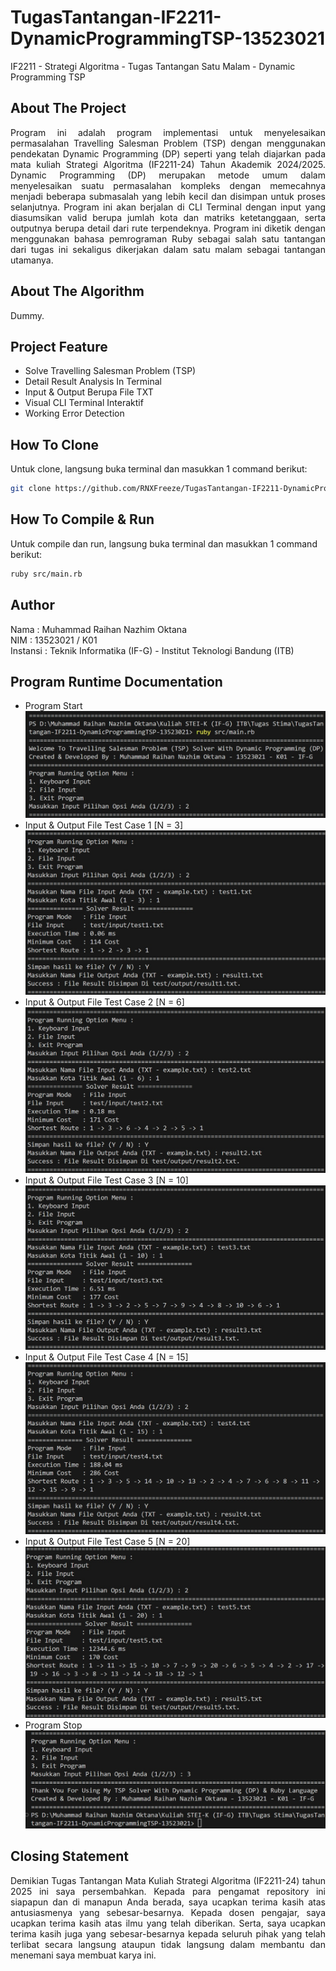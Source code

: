 # TugasTantangan-IF2211-DynamicProgrammingTSP-13523021
IF2211 - Strategi Algoritma - Tugas Tantangan Satu Malam - Dynamic Programming TSP

## About The Project
<p align = "justify">
Program ini adalah program implementasi untuk menyelesaikan permasalahan Travelling Salesman Problem (TSP) dengan menggunakan pendekatan Dynamic Programming (DP) seperti yang telah diajarkan pada mata kuliah Strategi Algoritma (IF2211-24) Tahun Akademik 2024/2025. Dynamic Programming (DP) merupakan metode umum dalam menyelesaikan suatu permasalahan kompleks dengan memecahnya menjadi beberapa submasalah yang lebih kecil dan disimpan untuk proses selanjutnya. Program ini akan berjalan di CLI Terminal dengan input yang diasumsikan valid berupa jumlah kota dan matriks ketetanggaan, serta outputnya berupa detail dari rute terpendeknya. Program ini diketik dengan menggunakan bahasa pemrograman Ruby sebagai salah satu tantangan dari tugas ini sekaligus dikerjakan dalam satu malam sebagai tantangan utamanya.</p>

## About The Algorithm
<p align = "justify">
Dummy.</p>

## Project Feature
- Solve Travelling Salesman Problem (TSP)
- Detail Result Analysis In Terminal
- Input & Output Berupa File TXT
- Visual CLI Terminal Interaktif
- Working Error Detection

## How To Clone
Untuk clone, langsung buka terminal dan masukkan 1 command berikut:
```bash
git clone https://github.com/RNXFreeze/TugasTantangan-IF2211-DynamicProgrammingTSP-13523021
```

## How To Compile & Run
Untuk compile dan run, langsung buka terminal dan masukkan 1 command berikut:
```bash
ruby src/main.rb
```

## Author
Nama     : Muhammad Raihan Nazhim Oktana
<br>
NIM      : 13523021 / K01
<br>
Instansi : Teknik Informatika (IF-G) - Institut Teknologi Bandung (ITB)

## Program Runtime Documentation
- Program Start
  ![Program Start](assets/ProgramStart.jpeg)
- Input & Output File Test Case 1 [N = 3]
  ![Input & Output File Test Case 1](assets/TC1.jpeg)
- Input & Output File Test Case 2 [N = 6]
  ![Input & Output File Test Case 2](assets/TC2.jpeg)
- Input & Output File Test Case 3 [N = 10]
  ![Input & Output File Test Case 3](assets/TC3.jpeg)
- Input & Output File Test Case 4 [N = 15]
  ![Input & Output File Test Case 4](assets/TC4.jpeg)
- Input & Output File Test Case 5 [N = 20]
  ![Input & Output File Test Case 5](assets/TC5.jpeg)
- Program Stop
  ![Program Stop](assets/ProgramStop.jpeg)

## Closing Statement
<p align = "justify">
Demikian Tugas Tantangan Mata Kuliah Strategi Algoritma (IF2211-24) tahun 2025 ini saya persembahkan. Kepada para pengamat repository ini siapapun dan di manapun Anda berada, saya ucapkan terima kasih atas antusiasmenya yang sebesar-besarnya. Kepada dosen pengajar, saya ucapkan terima kasih atas ilmu yang telah diberikan. Serta, saya ucapkan terima kasih juga yang sebesar-besarnya kepada seluruh pihak yang telah terlibat secara langsung ataupun tidak langsung dalam membantu dan menemani saya membuat karya ini.</p>
